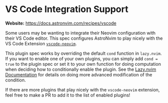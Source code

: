# VS Code Integration Support

**Website:** <https://docs.astronvim.com/recipes/vscode>

Some users may be wanting to integrate their Neovim configuration with their VS Code editor. This spec configures AstroNvim to play nicely with the VS Code Extension [`vscode-neovim`](https://github.com/vscode-neovim/vscode-neovim).

This plugin spec works by overriding the default `cond` function in `lazy.nvim`. If you want to enable one of your own plugins, you can simply add `cond = true` to the plugin spec or set it to your own function for doing computation when deciding how to conditionally enable the plugin. See the [Lazy.nvim Documentation](https://github.com/folke/lazy.nvim?tab=readme-ov-file#-plugin-spec) for details on doing more advanced modification of the condition.

If there are more plugins that play nicely with the `vscode-neovim` extension, feel free to make a PR to add it to the list of enabled plugins!

